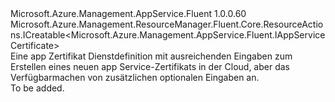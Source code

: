 <Type Name="IWithCreate" FullName="Microsoft.Azure.Management.AppService.Fluent.AppServiceCertificate.Definition.IWithCreate">
  <TypeSignature Language="C#" Value="public interface IWithCreate : Microsoft.Azure.Management.ResourceManager.Fluent.Core.ResourceActions.ICreatable&lt;Microsoft.Azure.Management.AppService.Fluent.IAppServiceCertificate&gt;" />
  <TypeSignature Language="ILAsm" Value=".class public interface auto ansi abstract IWithCreate implements class Microsoft.Azure.Management.ResourceManager.Fluent.Core.ResourceActions.ICreatable`1&lt;class Microsoft.Azure.Management.AppService.Fluent.IAppServiceCertificate&gt;, class Microsoft.Azure.Management.ResourceManager.Fluent.Core.ResourceActions.IIndexable" />
  <TypeSignature Language="DocId" Value="T:Microsoft.Azure.Management.AppService.Fluent.AppServiceCertificate.Definition.IWithCreate" />
  <TypeSignature Language="VB.NET" Value="Public Interface IWithCreate&#xA;Implements ICreatable(Of IAppServiceCertificate)" />
  <TypeSignature Language="F#" Value="type IWithCreate = interface&#xA;    interface ICreatable&lt;IAppServiceCertificate&gt;&#xA;    interface IIndexable" />
  <AssemblyInfo>
    <AssemblyName>Microsoft.Azure.Management.AppService.Fluent</AssemblyName>
    <AssemblyVersion>1.0.0.60</AssemblyVersion>
  </AssemblyInfo>
  <Interfaces>
    <Interface>
      <InterfaceName>Microsoft.Azure.Management.ResourceManager.Fluent.Core.ResourceActions.ICreatable&lt;Microsoft.Azure.Management.AppService.Fluent.IAppServiceCertificate&gt;</InterfaceName>
    </Interface>
  </Interfaces>
  <Docs>
    <summary>
            Eine app Zertifikat Dienstdefinition mit ausreichenden Eingaben zum Erstellen eines neuen app Service-Zertifikats in der Cloud, aber das Verfügbarmachen von zusätzlichen optionalen Eingaben an.
            </summary>
    <remarks>To be added.</remarks>
  </Docs>
  <Members />
</Type>